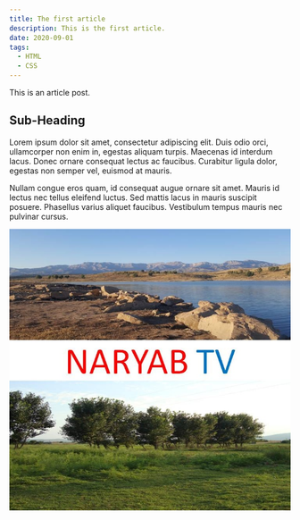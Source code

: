 ```yaml
---
title: The first article
description: This is the first article.
date: 2020-09-01
tags:
  - HTML
  - CSS
---
```

This is an article post.

## Sub-Heading

Lorem ipsum dolor sit amet, consectetur adipiscing elit. Duis odio orci, ullamcorper non enim in, egestas aliquam turpis. Maecenas id interdum lacus. Donec ornare consequat lectus ac faucibus. Curabitur ligula dolor, egestas non semper vel, euismod at mauris.

Nullam congue eros quam, id consequat augue ornare sit amet. Mauris id lectus nec tellus eleifend luctus. Sed mattis lacus in mauris suscipit posuere. Phasellus varius aliquet faucibus. Vestibulum tempus mauris nec pulvinar cursus.

![](assets/20210804_002100_-8ynoba.jpg)

